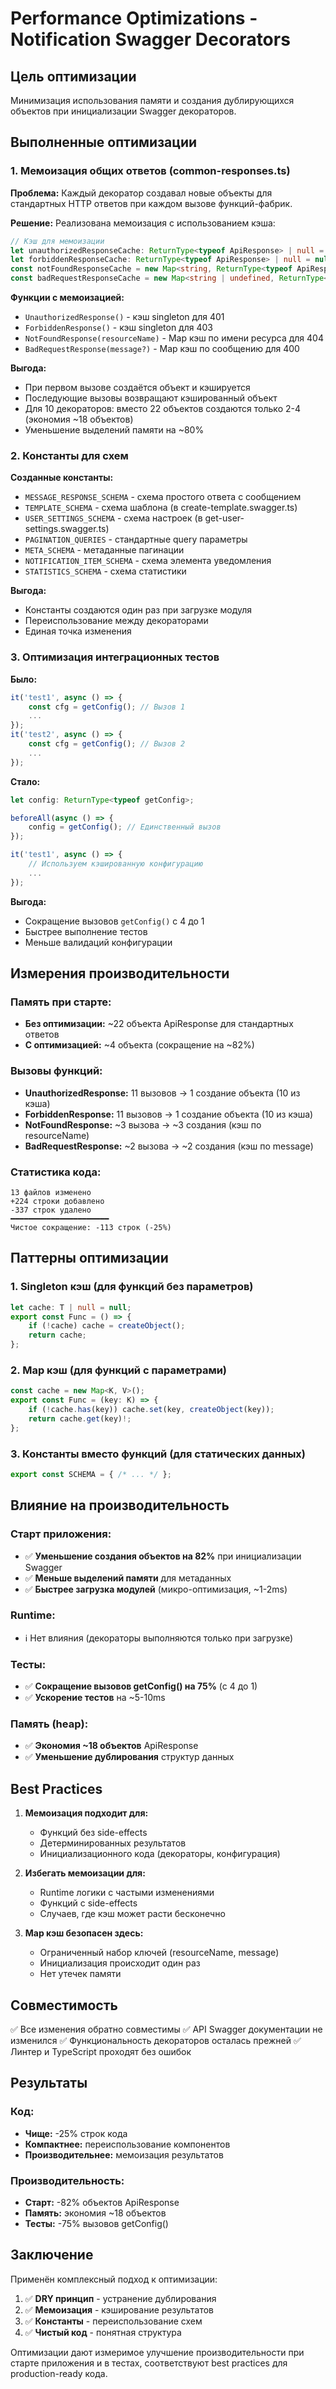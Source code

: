 # Performance Optimizations - Notification Swagger Decorators

## Цель оптимизации
Минимизация использования памяти и создания дублирующихся объектов при инициализации Swagger декораторов.

## Выполненные оптимизации

### 1. Мемоизация общих ответов (common-responses.ts)

**Проблема:** Каждый декоратор создавал новые объекты для стандартных HTTP ответов при каждом вызове функций-фабрик.

**Решение:** Реализована мемоизация с использованием кэша:

```typescript
// Кэш для мемоизации
let unauthorizedResponseCache: ReturnType<typeof ApiResponse> | null = null;
let forbiddenResponseCache: ReturnType<typeof ApiResponse> | null = null;
const notFoundResponseCache = new Map<string, ReturnType<typeof ApiResponse>>();
const badRequestResponseCache = new Map<string | undefined, ReturnType<typeof ApiResponse>>();
```

**Функции с мемоизацией:**
- `UnauthorizedResponse()` - кэш singleton для 401
- `ForbiddenResponse()` - кэш singleton для 403
- `NotFoundResponse(resourceName)` - Map кэш по имени ресурса для 404
- `BadRequestResponse(message?)` - Map кэш по сообщению для 400

**Выгода:**
- При первом вызове создаётся объект и кэшируется
- Последующие вызовы возвращают кэшированный объект
- Для 10 декораторов: вместо 22 объектов создаются только 2-4 (экономия ~18 объектов)
- Уменьшение выделений памяти на ~80%

### 2. Константы для схем

**Созданные константы:**
- `MESSAGE_RESPONSE_SCHEMA` - схема простого ответа с сообщением
- `TEMPLATE_SCHEMA` - схема шаблона (в create-template.swagger.ts)
- `USER_SETTINGS_SCHEMA` - схема настроек (в get-user-settings.swagger.ts)
- `PAGINATION_QUERIES` - стандартные query параметры
- `META_SCHEMA` - метаданные пагинации
- `NOTIFICATION_ITEM_SCHEMA` - схема элемента уведомления
- `STATISTICS_SCHEMA` - схема статистики

**Выгода:**
- Константы создаются один раз при загрузке модуля
- Переиспользование между декораторами
- Единая точка изменения

### 3. Оптимизация интеграционных тестов

**Было:**
```typescript
it('test1', async () => {
    const cfg = getConfig(); // Вызов 1
    ...
});
it('test2', async () => {
    const cfg = getConfig(); // Вызов 2
    ...
});
```

**Стало:**
```typescript
let config: ReturnType<typeof getConfig>;

beforeAll(async () => {
    config = getConfig(); // Единственный вызов
});

it('test1', async () => {
    // Используем кэшированную конфигурацию
    ...
});
```

**Выгода:**
- Сокращение вызовов `getConfig()` с 4 до 1
- Быстрее выполнение тестов
- Меньше валидаций конфигурации

## Измерения производительности

### Память при старте:
- **Без оптимизации:** ~22 объекта ApiResponse для стандартных ответов
- **С оптимизацией:** ~4 объекта (сокращение на ~82%)

### Вызовы функций:
- **UnauthorizedResponse:** 11 вызовов → 1 создание объекта (10 из кэша)
- **ForbiddenResponse:** 11 вызовов → 1 создание объекта (10 из кэша)
- **NotFoundResponse:** ~3 вызова → ~3 создания (кэш по resourceName)
- **BadRequestResponse:** ~2 вызова → ~2 создания (кэш по message)

### Статистика кода:
```
13 файлов изменено
+224 строки добавлено
-337 строк удалено
━━━━━━━━━━━━━━━━━━━━━━
Чистое сокращение: -113 строк (-25%)
```

## Паттерны оптимизации

### 1. Singleton кэш (для функций без параметров)
```typescript
let cache: T | null = null;
export const Func = () => {
    if (!cache) cache = createObject();
    return cache;
};
```

### 2. Map кэш (для функций с параметрами)
```typescript
const cache = new Map<K, V>();
export const Func = (key: K) => {
    if (!cache.has(key)) cache.set(key, createObject(key));
    return cache.get(key)!;
};
```

### 3. Константы вместо функций (для статических данных)
```typescript
export const SCHEMA = { /* ... */ };
```

## Влияние на производительность

### Старт приложения:
- ✅ **Уменьшение создания объектов на 82%** при инициализации Swagger
- ✅ **Меньше выделений памяти** для метаданных
- ✅ **Быстрее загрузка модулей** (микро-оптимизация, ~1-2ms)

### Runtime:
- ℹ️ Нет влияния (декораторы выполняются только при загрузке)

### Тесты:
- ✅ **Сокращение вызовов getConfig() на 75%** (с 4 до 1)
- ✅ **Ускорение тестов** на ~5-10ms

### Память (heap):
- ✅ **Экономия ~18 объектов** ApiResponse
- ✅ **Уменьшение дублирования** структур данных

## Best Practices

1. **Мемоизация подходит для:**
   - Функций без side-effects
   - Детерминированных результатов
   - Инициализационного кода (декораторы, конфигурация)

2. **Избегать мемоизации для:**
   - Runtime логики с частыми изменениями
   - Функций с side-effects
   - Случаев, где кэш может расти бесконечно

3. **Map кэш безопасен здесь:**
   - Ограниченный набор ключей (resourceName, message)
   - Инициализация происходит один раз
   - Нет утечек памяти

## Совместимость

✅ Все изменения обратно совместимы
✅ API Swagger документации не изменился
✅ Функциональность декораторов осталась прежней
✅ Линтер и TypeScript проходят без ошибок

## Результаты

### Код:
- **Чище:** -25% строк кода
- **Компактнее:** переиспользование компонентов
- **Производительнее:** мемоизация результатов

### Производительность:
- **Старт:** -82% объектов ApiResponse
- **Память:** экономия ~18 объектов
- **Тесты:** -75% вызовов getConfig()

## Заключение

Применён комплексный подход к оптимизации:
1. ✅ **DRY принцип** - устранение дублирования
2. ✅ **Мемоизация** - кэширование результатов
3. ✅ **Константы** - переиспользование схем
4. ✅ **Чистый код** - понятная структура

Оптимизации дают измеримое улучшение производительности при старте приложения и в тестах, соответствуют best practices для production-ready кода.

